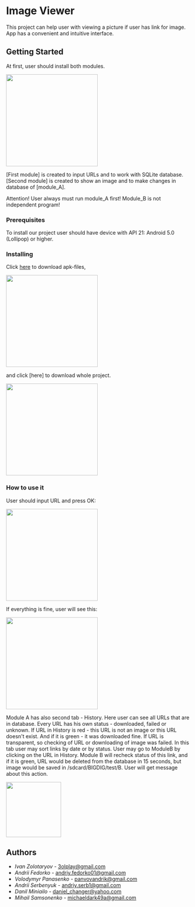 # Image Viewer

This project can help user with viewing a picture if user has link for image. App has a convenient and intuitive interface. 

## Getting Started

At first, user should install both modules.

<img src="https://i.imgur.com/GnGa3Aq.png" width="250" />


[First module] is created to input URLs and to work with SQLite database.
[Second module] is created to show an image and to make changes in database of [module_A].

Attention! User always must run module_A first! Module_B is not independent program!

### Prerequisites

To install our project user should have device with API 21: Android 5.0 (Lollipop) or higher.

### Installing

Click [here](https://github.com) to download apk-files,

<img src="скрін з репозиторієм де вони лежать" width="250" />


and click [here] to download whole project.

<img src="скрін з репозиторієм 2" width="250" />

### How to use it

User should input URL and press OK:

<img src="https://i.imgur.com/ABJrK5T.jpg" width="250" />


If everything is fine, user will see this:

<img src="https://i.imgur.com/l3juwwC.jpg" height="250" />

Module A has also second tab - History. Here user can see all URLs that are in database. Every URL has his own status - downloaded, failed or unknown. If URL in History is red - this URL is not an image or this URL doesn't exist. And if it is green - it was downloaded fine. If URL is transparent, so checking of URL or downloading of image was failed. In this tab user may sort links by date or by status. User may go to ModuleB by clicking on the URL in History. Module B will recheck status of this link, and if it is green, URL would be deleted from the database in 15 seconds, but image would be saved in /sdcard/BIGDIG/test/B. User will get message about this action.

<img src="https://i.imgur.com/wtKYeM7.jpg" height="150" />


## Authors

* *Ivan Zolotaryov* - 3olplay@gmail.com
* *Andrii Fedorko* - andriy.fedorko01@gmail.com
* *Volodymyr Panasenko* - panvovandrik@gmail.com
* *Andrii Serbenyuk* - andriy.serb1@gmail.com
* *Danil Miniailo* - daniel_changer@yahoo.com
* *Mihail Samsonenko* - michaeldark49a@gmail.com
